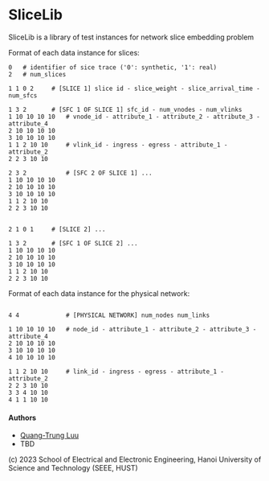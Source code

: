 # SliceLib
SliceLib is a library of test instances for network slice embedding problem


Format of each data instance for slices:

```
0   # identifier of sice trace ('0': synthetic, '1': real)
2   # num_slices

1 1 0 2		# [SLICE 1] slice id - slice_weight - slice_arrival_time - num_sfcs

1 3 2  		# [SFC 1 OF SLICE 1] sfc_id - num_vnodes - num_vlinks
1 10 10 10 10	# vnode_id - attribute_1 - attribute_2 - attribute_3 - attribute_4
2 10 10 10 10
3 10 10 10 10
1 1 2 10 10     # vlink_id - ingress - egress - attribute_1 - attribute_2
2 2 3 10 10

2 3 2           # [SFC 2 OF SLICE 1] ...
1 10 10 10 10	
2 10 10 10 10
3 10 10 10 10
1 1 2 10 10		
2 2 3 10 10


2 1 0 1		# [SLICE 2] ...

1 3 2  		# [SFC 1 OF SLICE 2] ...
1 10 10 10 10	
2 10 10 10 10
3 10 10 10 10
1 1 2 10 10		
2 2 3 10 10
```

Format of each data instance for the physical network:

```

4 4             # [PHYSICAL NETWORK] num_nodes num_links

1 10 10 10 10	# node_id - attribute_1 - attribute_2 - attribute_3 - attribute_4	
2 10 10 10 10
3 10 10 10 10
4 10 10 10 10

1 1 2 10 10     # link_id - ingress - egress - attribute_1 - attribute_2
2 2 3 10 10
3 3 4 10 10
4 1 1 10 10

```

#### Authors
* [Quang-Trung Luu](https://luuquangtrung.github.io/)
* TBD

(c) 2023 School of Electrical and Electronic Engineering, Hanoi University of Science and Technology (SEEE, HUST)

